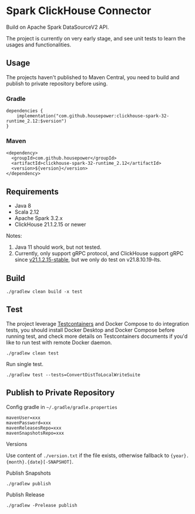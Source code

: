Spark ClickHouse Connector
===

Build on Apache Spark DataSourceV2 API.

The project is currently on very early stage, and see unit tests to learn the usages and functionalities.

## Usage

The projects haven't published to Maven Central, you need to build and publish to private repository before using.

### Gradle

```
dependencies {
    implementation("com.github.housepower:clickhouse-spark-32-runtime_2.12:$version")
}
```

### Maven
```
<dependency>
  <groupId>com.github.housepower</groupId>
  <artifactId>clickhouse-spark-32-runtime_2.12</artifactId>
  <version>${version}</version>
</dependency>
```

## Requirements

- Java 8
- Scala 2.12
- Apache Spark 3.2.x
- ClickHouse 21.1.2.15 or newer

Notes:
1. Java 11 should work, but not tested.
2. Currently, only support gRPC protocol, and ClickHouse support gRPC since 
   [v21.1.2.15-stable](https://github.com/ClickHouse/ClickHouse/blob/master/CHANGELOG.md#clickhouse-release-v211215-stable-2021-01-18),
   but we only do test on v21.8.10.19-lts.

## Build

`./gradlew clean build -x test`

## Test

The project leverage [Testcontainers](https://www.testcontainers.org/) and Docker Compose to do integration tests, 
you should install Docker Desktop and Docker Compose before running test, and check more details on Testcontainers 
documents if you'd like to run test with remote Docker daemon.

`./gradlew clean test`

Run single test.

`./gradlew test --tests=ConvertDistToLocalWriteSuite`

## Publish to Private Repository

Config gradle in `~/.gradle/gradle.properties`

```
mavenUser=xxx
mavenPassword=xxx
mavenReleasesRepo=xxx
mavenSnapshotsRepo=xxx
```

Versions

Use content of `./version.txt` if the file exists, otherwise fallback to `{year}.{month}.{date}[-SNAPSHOT]`.

Publish Snapshots

`./gradlew publish`

Publish Release

`./gradlew -Prelease publish`
